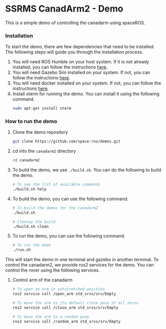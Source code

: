 # SSRMS CanadArm2 - Demo

This is a simple demo of controlling the canadarm using spaceROS.

### Installation

To start the demo, there are few dependencies that need to be installed. The following steps will guide you through the installation process.

1. You will need ROS Humble on your host system. If it is not already installed, you can follow the instructions [here](https://docs.ros.org/en/humble/Installation.html).
2. You will need Gazebo Sim installed on your system. If not, you can follow the instructions [here](https://gazebosim.org/docs/all/getstarted/).
3. You will need docker installed on your system. If not, you can follow the instructions [here](https://docs.docker.com/get-docker/).
4. Install xterm for running the demo. You can install it using the following command.
    ```bash
    sudo apt-get install xterm
    ```

### How to run the demo

1. Clone the demo repository
    ```bash
    git clone https://github.com/space-ros/demos.git
    ```
2. cd into the `canadarm2` directory
    ```bash
    cd canadarm2
    ```
3. To build the demo, we use `./build.sh`. You can do the following to build the demo.
    ```bash
    # To see the list of available commands
    ./build.sh help
    ```
4. To build the demo, you can use the following command.
    ```bash
    # To build the demos for the canadarm2
    ./build.sh

    # Cleanup the build
    ./build.sh clean
    ```
5. To run the demo, you can use the following command.
    ```bash
    # To run the demo
    ./run.sh
    ```

This will start the demo in one terminal and gazebo in another terminal. To control the canadarm2, we provide ros2 services for the demo. You can control the rover using the following services.

1. Control arm of the canadarm

    ```bash
    # To open an arm in outstretched position
    ros2 service call /open_arm std_srvs/srv/Empty

    # To move the arm to its default close pose of all zeros
    ros2 service call /close_arm std_srvs/srv/Empty

    # To move the arm to a random pose
    ros2 service call /random_arm std_srvs/srv/Empty
    ```
